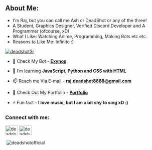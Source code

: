 ## About Me:
 - I'm Raj, but you can call me Ash or DeadShot or any of the three! 
 - A Student, Graphics Designer, Verified Discord Developer and A Programmer (ofcourse, xD)
 - What I Like: Watching Anime, Programming, Making Bots etc etc.
 - Reasons to Like Me: Infinite :)

<p align="left"> <a href="https://twitter.com/deadshot3r" target="blank"><img src="https://img.shields.io/twitter/follow/deadshot3r?logo=twitter&style=for-the-badge" alt="deadshot3r" /></a> </p>

- 🔭 Check My Bot - [**Exynos**](https://exynos-discord.github.io/)

- 🌱 I’m learning **JavaScript, Python and CSS with HTML**

- 📫 Reach me Via E-mail - **raj.deadshot8888@gmail.com**

- 📄 Check Out My Portfolio - [**Portfolio**](https://deadshotofficial.github.io/)

- ⚡ Fun fact - **I love music, but I am a bit shy to sing xD :)**

<h3 align="left">Connect with me:</h3>
<p align="left">
<a href="https://twitter.com/deadshot3r" target="blank"><img align="center" src="https://cdn.jsdelivr.net/npm/simple-icons@3.0.1/icons/twitter.svg" alt="deadshot3r" height="30" width="40" /></a>
<a href="https://instagram.com/deadshotgraphics" target="blank"><img align="center" src="https://cdn.jsdelivr.net/npm/simple-icons@3.0.1/icons/instagram.svg" alt="deadshot3r" height="30" width="40" /></a>
</p>

<p>&nbsp;<img align="center" src="https://github-readme-stats.vercel.app/api?username=deadshotofficial&show_icons=true&locale=en" alt="deadshotofficial" /></p>
